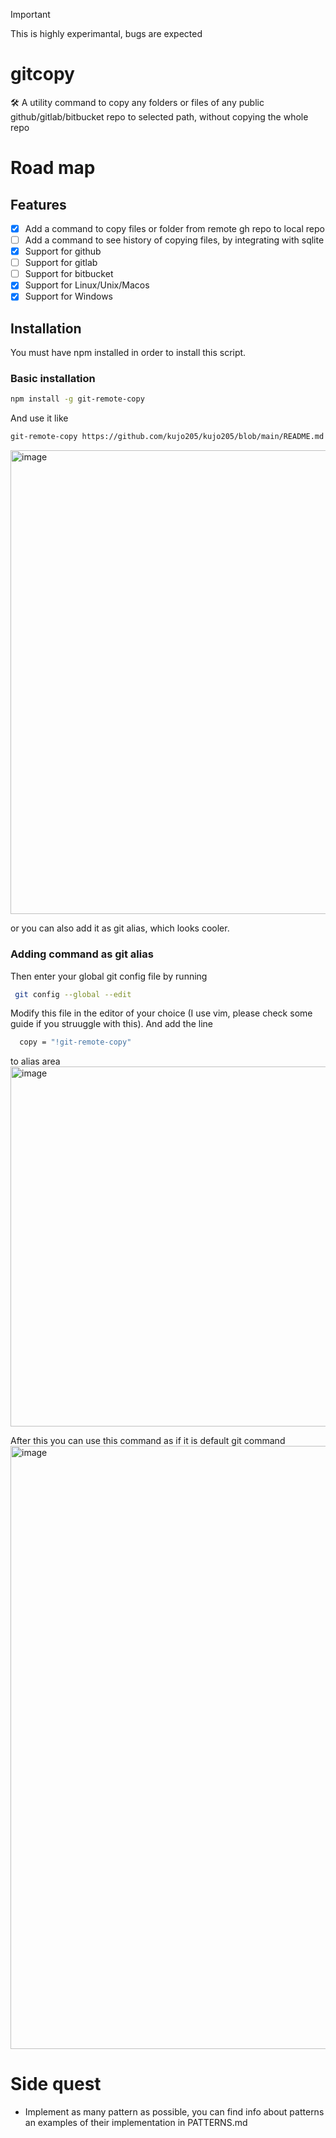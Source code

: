 > [!IMPORTANT]
> This is highly experimantal, bugs are expected


# gitcopy
🛠️ A utility command to copy any folders or files of any public github/gitlab/bitbucket repo to selected path, without copying the whole repo

# Road map

## Features
- [x] Add a command to copy files or folder from remote gh repo to local repo
- [ ] Add a command to see history of copying files, by integrating with sqlite 
- [x] Support for github
- [ ] Support for gitlab
- [ ] Support for bitbucket
- [x] Support for Linux/Unix/Macos
- [x] Support for Windows

## Installation

You must have npm installed in order to install this script.


### Basic installation

```bash
npm install -g git-remote-copy
```


And use it like 
```bash
git-remote-copy https://github.com/kujo205/kujo205/blob/main/README.md .
```
<img width="742" alt="image" src="https://github.com/user-attachments/assets/f19be6b5-eb49-481d-b86d-db3c92fe1b53" />

or you can also add it as git alias, which looks cooler.


### Adding command as git alias

Then enter your global git config file by running 
```bash
 git config --global --edit
```

Modify this file in the editor of your choice (I use vim, please check some guide if you struuggle with this). And add the line
```bash
  copy = "!git-remote-copy"
```
to alias area
<img width="576" alt="image" src="https://github.com/user-attachments/assets/1cfee850-c537-4ff6-ad21-8399d352015b" />

After this you can use this command as if it is default git command
<img width="965" alt="image" src="https://github.com/user-attachments/assets/da3c3124-9537-4ac7-8b9d-8f4f72214301" />



# Side quest
- Implement as many pattern as possible, you can find info about patterns an examples of their implementation in PATTERNS.md

